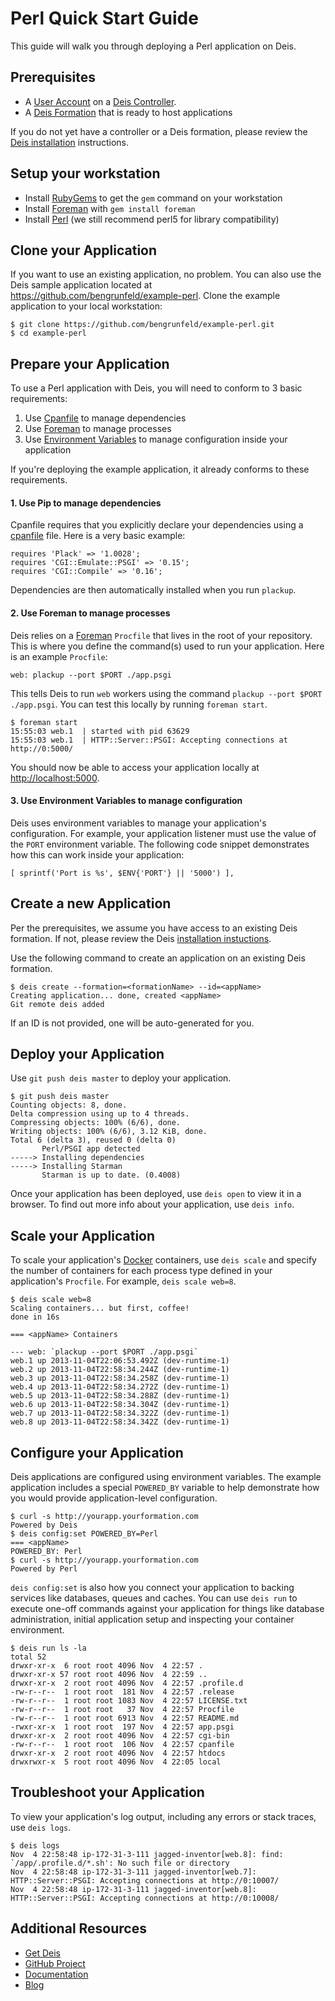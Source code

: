 # Perl Quick Start Guide

This guide will walk you through deploying a Perl application on Deis.

## Prerequisites

* A [User Account](http://docs.deis.io/en/latest/client/register/) on a [Deis Controller](http://docs.deis.io/en/latest/terms/controller/).
* A [Deis Formation](http://docs.deis.io/en/latest/gettingstarted/concepts/#formations) that is ready to host applications

If you do not yet have a controller or a Deis formation, please review the [Deis installation](http://docs.deis.io/en/latest/gettingstarted/installation/) instructions.

## Setup your workstation

* Install [RubyGems](http://rubygems.org/pages/download) to get the `gem` command on your workstation
* Install [Foreman](http://ddollar.github.com/foreman/) with `gem install foreman`
* Install [Perl](http://www.perl.org/get.html) (we still recommend perl5 for library compatibility)

## Clone your Application

If you want to use an existing application, no problem.  You can also use the Deis sample application located at <https://github.com/bengrunfeld/example-perl>.  Clone the example application to your local workstation:

    $ git clone https://github.com/bengrunfeld/example-perl.git
    $ cd example-perl

## Prepare your Application

To use a Perl application with Deis, you will need to conform to 3 basic requirements:

 1. Use [Cpanfile](https://github.com/miyagawa/cpanfile) to manage dependencies
 2. Use [Foreman](http://ddollar.github.com/foreman/) to manage processes
 3. Use [Environment Variables](https://help.ubuntu.com/community/EnvironmentVariables) to manage configuration inside your application

If you're deploying the example application, it already conforms to these requirements.

#### 1. Use Pip to manage dependencies

Cpanfile requires that you explicitly declare your dependencies using a [cpanfile](https://github.com/miyagawa/cpanfile) file. Here is a very basic example:

	requires 'Plack' => '1.0028';
	requires 'CGI::Emulate::PSGI' => '0.15';
	requires 'CGI::Compile' => '0.16';

Dependencies are then automatically installed when you run `plackup`.

#### 2. Use Foreman to manage processes

Deis relies on a [Foreman](http://ddollar.github.com/foreman/) `Procfile` that lives in the root of your repository.  This is where you define the command(s) used to run your application.  Here is an example `Procfile`:

    web: plackup --port $PORT ./app.psgi

This tells Deis to run `web` workers using the command `plackup --port $PORT ./app.psgi`. You can test this locally by running `foreman start`.

	$ foreman start
	15:55:03 web.1  | started with pid 63629
	15:55:03 web.1  | HTTP::Server::PSGI: Accepting connections at http://0:5000/

You should now be able to access your application locally at <http://localhost:5000>.

#### 3. Use Environment Variables to manage configuration

Deis uses environment variables to manage your application's configuration. For example, your application listener must use the value of the `PORT` environment variable. The following code snippet demonstrates how this can work inside your application:

    [ sprintf('Port is %s', $ENV{'PORT'} || '5000') ],

## Create a new Application

Per the prerequisites, we assume you have access to an existing Deis formation. If not, please review the Deis [installation instuctions](http://docs.deis.io/en/latest/gettingstarted/installation/).

Use the following command to create an application on an existing Deis formation.

    $ deis create --formation=<formationName> --id=<appName>
	Creating application... done, created <appName>
	Git remote deis added
    
If an ID is not provided, one will be auto-generated for you.

## Deploy your Application

Use `git push deis master` to deploy your application.

	$ git push deis master
	Counting objects: 8, done.
	Delta compression using up to 4 threads.
	Compressing objects: 100% (6/6), done.
	Writing objects: 100% (6/6), 3.12 KiB, done.
	Total 6 (delta 3), reused 0 (delta 0)
	       Perl/PSGI app detected
	-----> Installing dependencies
	-----> Installing Starman
	       Starman is up to date. (0.4008)

Once your application has been deployed, use `deis open` to view it in a browser. To find out more info about your application, use `deis info`.

## Scale your Application

To scale your application's [Docker](http://docker.io) containers, use `deis scale` and specify the number of containers for each process type defined in your application's `Procfile`. For example, `deis scale web=8`.

	$ deis scale web=8
	Scaling containers... but first, coffee!
	done in 16s
	
	=== <appName> Containers
	
	--- web: `plackup --port $PORT ./app.psgi`
	web.1 up 2013-11-04T22:06:53.492Z (dev-runtime-1)
	web.2 up 2013-11-04T22:58:34.244Z (dev-runtime-1)
	web.3 up 2013-11-04T22:58:34.258Z (dev-runtime-1)
	web.4 up 2013-11-04T22:58:34.272Z (dev-runtime-1)
	web.5 up 2013-11-04T22:58:34.288Z (dev-runtime-1)
	web.6 up 2013-11-04T22:58:34.304Z (dev-runtime-1)
	web.7 up 2013-11-04T22:58:34.322Z (dev-runtime-1)
	web.8 up 2013-11-04T22:58:34.342Z (dev-runtime-1)


## Configure your Application

Deis applications are configured using environment variables. The example application includes a special `POWERED_BY` variable to help demonstrate how you would provide application-level configuration. 

	$ curl -s http://yourapp.yourformation.com
	Powered by Deis
	$ deis config:set POWERED_BY=Perl
	=== <appName>
	POWERED_BY: Perl
	$ curl -s http://yourapp.yourformation.com
	Powered by Perl

`deis config:set` is also how you connect your application to backing services like databases, queues and caches. You can use `deis run` to execute one-off commands against your application for things like database administration, initial application setup and inspecting your container environment.

	$ deis run ls -la
	total 52
	drwxr-xr-x  6 root root 4096 Nov  4 22:57 .
	drwxr-xr-x 57 root root 4096 Nov  4 22:59 ..
	drwxr-xr-x  2 root root 4096 Nov  4 22:57 .profile.d
	-rw-r--r--  1 root root  181 Nov  4 22:57 .release
	-rw-r--r--  1 root root 1083 Nov  4 22:57 LICENSE.txt
	-rw-r--r--  1 root root   37 Nov  4 22:57 Procfile
	-rw-r--r--  1 root root 6913 Nov  4 22:57 README.md
	-rwxr-xr-x  1 root root  197 Nov  4 22:57 app.psgi
	drwxr-xr-x  2 root root 4096 Nov  4 22:57 cgi-bin
	-rw-r--r--  1 root root  106 Nov  4 22:57 cpanfile
	drwxr-xr-x  2 root root 4096 Nov  4 22:57 htdocs
	drwxrwxr-x  5 root root 4096 Nov  4 22:05 local

## Troubleshoot your Application

To view your application's log output, including any errors or stack traces, use `deis logs`.

	$ deis logs
	Nov  4 22:58:48 ip-172-31-3-111 jagged-inventor[web.8]: find: `/app/.profile.d/*.sh': No such file or directory
	Nov  4 22:58:48 ip-172-31-3-111 jagged-inventor[web.7]: HTTP::Server::PSGI: Accepting connections at http://0:10007/
	Nov  4 22:58:48 ip-172-31-3-111 jagged-inventor[web.8]: HTTP::Server::PSGI: Accepting connections at http://0:10008/

## Additional Resources

* [Get Deis](http://deis.io/get-deis/)
* [GitHub Project](https://github.com/opdemand/deis)
* [Documentation](http://docs.deis.io/)
* [Blog](http://deis.io/blog/)
